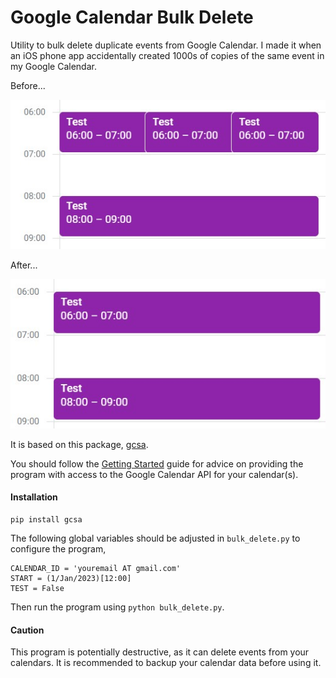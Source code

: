 # Google Calendar Bulk Delete
Utility to bulk delete duplicate events from Google Calendar. I made it when an iOS phone app accidentally created 1000s of copies of the same event in my Google Calendar.

Before...

![Before](./media/before.jpg)

After...

![After](./media/after.jpg)

It is based on this package, [gcsa](https://google-calendar-simple-api.readthedocs.io/en/latest/index.html).

You should follow the [Getting Started](https://google-calendar-simple-api.readthedocs.io/en/latest/getting_started.html) guide for advice on providing the program with access to the Google Calendar API for your calendar(s).

#### Installation
```commandline
pip install gcsa
```
The following global variables should be adjusted in `bulk_delete.py` to configure the program, 
```
CALENDAR_ID = 'youremail AT gmail.com'
START = (1/Jan/2023)[12:00]
TEST = False
```
Then run the program using `python bulk_delete.py`.

#### Caution
This program is potentially destructive, as it can delete events from your calendars. It is recommended to backup your calendar data before using it.
